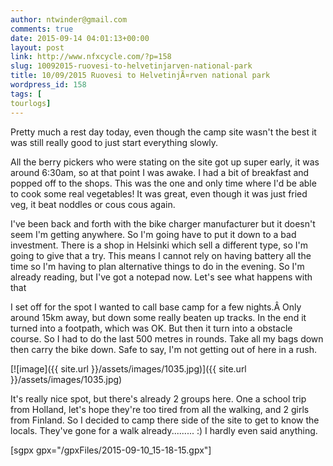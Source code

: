 ```yaml
---
author: ntwinder@gmail.com
comments: true
date: 2015-09-14 04:01:13+00:00
layout: post
link: http://www.nfxcycle.com/?p=158
slug: 10092015-ruovesi-to-helvetinjarven-national-park
title: 10/09/2015 Ruovesi to HelvetinjÃ¤rven national park
wordpress_id: 158
tags: [
tourlogs]
---
```


Pretty much a rest day today, even though the camp site wasn't the best it was still really good to just start everything slowly. 

All the berry pickers who were stating on the site got up super early, it was around 6:30am, so at that point I was awake. I had a bit of breakfast and popped off to the shops. This was the one and only time where I'd be able to cook some real vegetables! It was great, even though it was just fried veg, it beat noddles or cous cous again.

I've been back and forth with the bike charger manufacturer but it doesn't seem I'm getting anywhere. So I'm going have to put it down to a bad investment. There is a shop in Helsinki which sell a different type, so I'm going to give that a try. 
This means I cannot rely on having battery all the time so I'm having to plan alternative things to do in the evening. So I'm already reading, but I've got a notepad now. Let's see what happens with that

I set off for the spot I wanted to call base camp for a few nights.Â  Only around 15km away, but down some really beaten up tracks. In the end it turned into a footpath, which was OK. But then it turn into a obstacle course. So I had to do the last 500 metres in rounds. Take all my bags down then carry the bike down. Safe to say, I'm not getting out of here in a rush. 

[![image]({{ site.url }}/assets/images/1035.jpg)]({{ site.url }}/assets/images/1035.jpg)



It's really nice spot, but there's already 2 groups here. One a school trip from Holland, let's hope they're too tired from all the walking, and 2 girls from Finland. So I decided to camp there side of the site to get to know the locals. They've gone for a walk already......... :) I hardly even said anything. 

[sgpx gpx="/gpxFiles/2015-09-10_15-18-15.gpx"]
